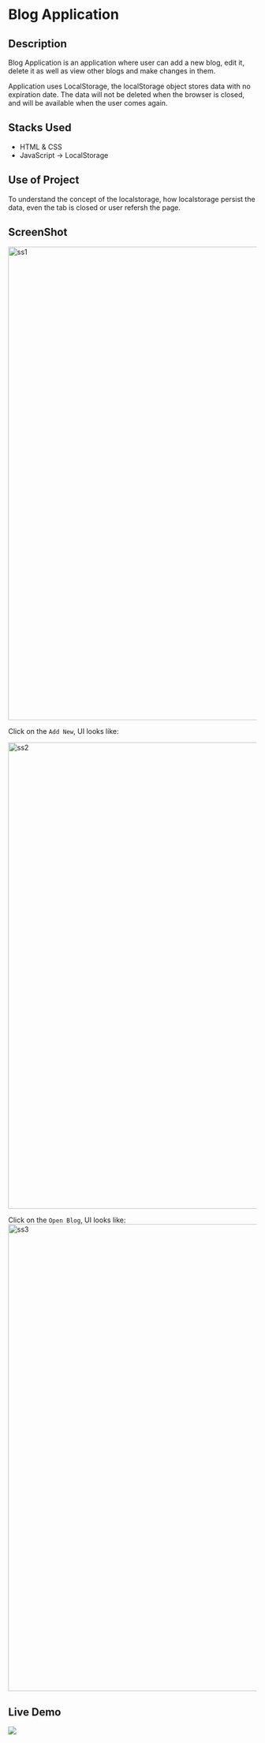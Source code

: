 # Blog Application

## Description
Blog Application is an application where user can add a new blog, edit it, delete it as well as view other blogs and make changes in them. 

Application uses LocalStorage, the localStorage object stores data with no expiration date. The data will not be deleted when the browser is closed, and will be available when the user comes again.

## Stacks Used
* HTML & CSS
* JavaScript -> LocalStorage

## Use of Project

To understand the concept of the localstorage, how localstorage persist the data, even the tab is closed or user refersh the page.

## ScreenShot

<img width="960" alt="ss1" src="https://user-images.githubusercontent.com/83687589/177203308-7e6a0ca5-4fc6-4f38-b5a6-628e3416ee2b.png">


Click on the `Add New`, UI looks like:

<img width="946" alt="ss2" src="https://user-images.githubusercontent.com/83687589/177203324-f31f5e1a-a14b-4ce0-9f2c-26a8ce194faf.png">


Click on the `Open Blog`, UI looks like:
<img width="947" alt="ss3" src="https://user-images.githubusercontent.com/83687589/177203338-1c3a9500-221f-4aa8-a59c-785f1b479f4e.png">

## Live Demo
<img src = "https://github.com/sunnystark33/Blog-website/blob/master/Screenshots/demo.gif">
